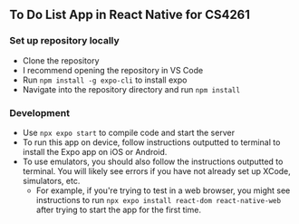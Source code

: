 ## To Do List App in React Native for CS4261

### Set up repository locally
 - Clone the repository
 - I recommend opening the repository in VS Code
 - Run `npm install -g expo-cli` to install expo
 - Navigate into the repository directory and run `npm install`

### Development
- Use `npx expo start` to compile code and start the server
- To run this app on device, follow instructions outputted to terminal to install the Expo app on iOS or Android.
- To use emulators, you should also follow the instructions outputted to terminal. You will likely see errors if you have not already set up XCode, simulators, etc.
    - For example, if you're trying to test in a web browser, you might see instructions to run `npx expo install react-dom react-native-web` after trying to start the app for the first time.